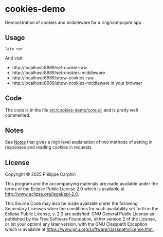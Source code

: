# cookies-demo

Demonstration of cookies and middleware for a ring/compojure app

## Usage

```
lein run
```

And visit
- http://localhost:8989/set-cookie-raw
- http://localhost:8989/set-cookies-middleware
- http://localhost:8989/show-cookies-raw
- http://localhost:8989/show-cookies-middleware
in your browser

## Code

The code is in the file [src/cookies-demo/core.clj](src/cookies-demo/core.clj)
and is pretty well commented.

## Notes

See [Notes](Notes.org) that gives a high level explanation of two methods of
setting in responses and reading cookies in requests.

## License

Copyright © 2025 Philippe Carphin

This program and the accompanying materials are made available under the
terms of the Eclipse Public License 2.0 which is available at
http://www.eclipse.org/legal/epl-2.0.

This Source Code may also be made available under the following Secondary
Licenses when the conditions for such availability set forth in the Eclipse
Public License, v. 2.0 are satisfied: GNU General Public License as published by
the Free Software Foundation, either version 2 of the License, or (at your
option) any later version, with the GNU Classpath Exception which is available
at https://www.gnu.org/software/classpath/license.html.
